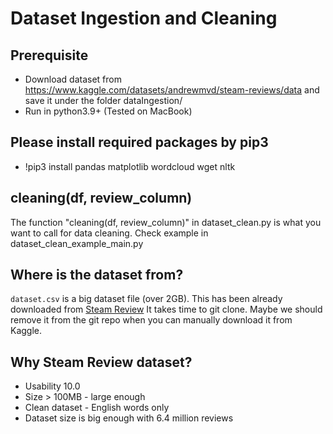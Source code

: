 # Dataset Ingestion and Cleaning 
## Prerequisite
* Download dataset from https://www.kaggle.com/datasets/andrewmvd/steam-reviews/data  and save it under the folder dataIngestion/
* Run in python3.9+  (Tested on MacBook)

## Please install required packages by pip3
* !pip3 install pandas matplotlib wordcloud wget nltk

## cleaning(df, review_column)
The function "cleaning(df, review_column)" in dataset_clean.py is what you want to call for data cleaning.
Check example in dataset_clean_example_main.py

## Where is the dataset from?
`dataset.csv` is a big dataset file (over 2GB). This has been already downloaded from [Steam Review](https://www.kaggle.com/datasets/andrewmvd/steam-reviews/data)
It takes time to git clone. Maybe we should remove it from the git repo when you can manually download it from Kaggle.

## Why Steam Review dataset?
* Usability 10.0
* Size > 100MB - large enough
* Clean dataset - English words only
* Dataset size is big enough with 6.4 million reviews
